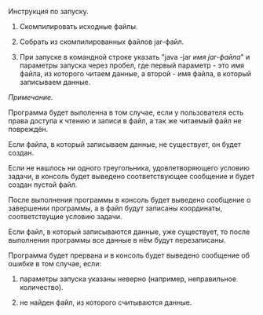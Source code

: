 Инструкция по запуску.

1. Скомпилировать исходные файлы.

2. Собрать из скомпилированных файлов jar-файл.

3. При запуске в командной строке указать "java -jar *имя jar-файла*" и параметры запуска через пробел,
где первый параметр - это имя файла, из которого читаем данные,
а второй - имя файла, в который записываем данные.

*Примечание.*

Программа будет выполенна в том случае, если у пользователя есть права доступа к чтению и записи в файл,
 а так же читаемый файл не повреждён.


Если файла, в который записываем данные, не существует, он будет создан.

Если не нашлось ни одного треугольника, удовлетворяющего условию задачи, в консоль будет выведено 
соответствующее сообщение и будет создан пустой файл.

После выполнения программы в консоль будет выведено сообщение о завершении программы, 
а в файл будут записаны координаты, соответствущие условию задачи.

Если файл, в который записываются данные, уже существует, то после выполнения программы все данные 
в нём будут перезаписаны.

Программа будет прервана и в консоль будет выведено сообщение об ошибке в том случае, если:

1. параметры запуска указаны неверно (например, неправильное количество).

2. не найден файл, из которого считываются данные.
